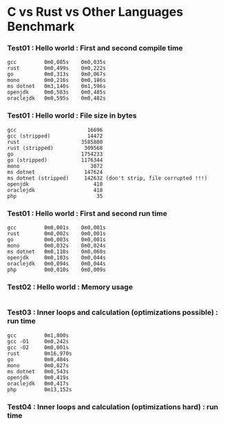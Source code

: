 # C vs Rust vs Other Languages Benchmark

### Test01 : Hello world : First and second compile time
```
gcc         0m0,085s    0m0,035s
rust        0m0,499s    0m0,222s
go          0m0,313s    0m0,067s
mono        0m0,216s    0m0,186s
ms dotnet   0m3,140s    0m1,596s
openjdk     0m0,583s    0m0,485s
oraclejdk   0m0,595s    0m0,482s
```
### Test01 : Hello world : File size in bytes
```
gcc                       16696
gcc (stripped)            14472
rust                    3585800
rust (stripped)          309568
go                      1754233
go (stripped)           1176344
mono                       3072
ms dotnet                147624
ms dotnet (stripped)     142632 (don't strip, file corrupted !!!)
openjdk                     418
oraclejdk                   418
php                          35
```
### Test01 : Hello world : First and second run time
```
gcc         0m0,001s    0m0,001s
rust        0m0,002s    0m0,001s
go          0m0,003s    0m0,001s
mono        0m0,032s    0m0,024s
ms dotnet   0m0,110s    0m0,060s
openjdk     0m0,103s    0m0,044s
oraclejdk   0m0,094s    0m0,044s
php         0m0,010s    0m0,009s
```
### Test02 : Hello world : Memory usage
```
```
### Test03 : Inner loops and calculation (optimizations possible) : run time
```
gcc         0m1,800s
gcc -O1     0m0,242s
gcc -O2     0m0,001s
rust        0m16,970s
go          0m0,484s
mono        0m0,827s
ms dotnet   0m0,543s
openjdk     0m0,419s
oraclejdk   0m0,417s
php         0m13,152s
```
### Test04 : Inner loops and calculation (optimizations hard) : run time
```
```
